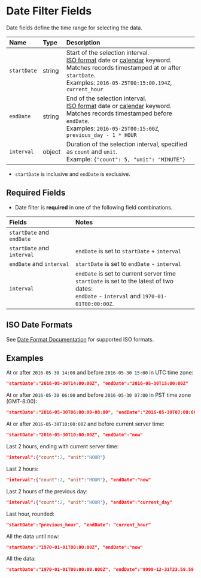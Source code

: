 # Date Filter Fields

Date fields define the time range for selecting the data.

| **Name** | **Type** | **Description** |
|:---|:---|:---|
|`startDate`|    string | Start of the selection interval. <br>[ISO format](../../shared/date-format.md) date or [calendar](../../shared/calendar.md) keyword.<br>Matches records timestamped at or after `startDate`.<br>Examples: `2016-05-25T00:15:00.194Z`, `current_hour` |
| `endDate` |    string | End of the selection interval. <br>[ISO format](../../shared/date-format.md) date or [calendar](../../shared/calendar.md) keyword.<br>Matches records timestamped before `endDate`.<br>Examples: `2016-05-25T00:15:00Z`, `previous_day - 1 * HOUR`|
| `interval` |    object | Duration of the selection interval, specified as `count` and `unit`. <br>Example: `{"count": 5, "unit": "MINUTE"}`|

* `startDate` is inclusive and `endDate` is exclusive.

## Required Fields

* Date filter is **required** in one of the following field combinations.

| **Fields**  | **Notes** |
|:---|:---|
|`startDate` and `endDate`| |
|`startDate` and `interval`|`endDate` is set to `startDate` + `interval`|
|`endDate` and `interval`|`startDate` is set to `endDate` - `interval`|
|`interval`|`endDate` is set to current server time <br>`startDate` is set to the latest of two dates: <br>`endDate` - `interval` and `1970-01-01T00:00:00Z`.|

## ISO Date Formats

See [Date Format Documentation](../../shared/date-format.md) for supported ISO formats.

## Examples

At or after `2016-05-30 14:00` and before `2016-05-30 15:00` in UTC time zone:

```json
"startDate":"2016-05-30T14:00:00Z", "endDate":"2016-05-30T15:00:00Z"
```

At or after `2016-05-30 06:00` and before `2016-05-30 07:00` in PST time zone (GMT-8:00):

```json
"startDate":"2016-05-30T06:00:00-08:00", "endDate":"2016-05-30T07:00:00-08:00"
```

At or after `2016-05-30T10:00:00Z` and before current server time:

```json
"startDate":"2016-05-30T10:00:00Z", "endDate":"now"
```

Last 2 hours, ending with current server time:

```json
"interval":{"count":2, "unit":"HOUR"}
```

Last 2 hours:

```json
"interval":{"count":2, "unit":"HOUR"}, "endDate":"now"
```

Last 2 hours of the previous day:

```json
"interval":{"count":2, "unit":"HOUR"}, "endDate":"current_day"
```

Last hour, rounded:

```json
"startDate":"previous_hour", "endDate": "current_hour"
```

All the data until now:

```json
"startDate":"1970-01-01T00:00:00Z", "endDate":"now"
```

All the data:

```json
"startDate":"1970-01-01T00:00:00.000Z", "endDate":"9999-12-31T23.59.59.999Z"
```
